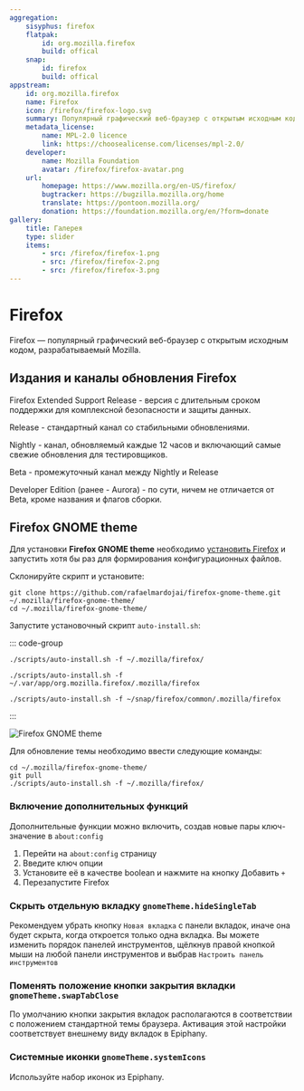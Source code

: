 ```yaml
---
aggregation:
    sisyphus: firefox
    flatpak:
        id: org.mozilla.firefox
        build: offical
    snap:
        id: firefox
        build: offical
appstream:
    id: org.mozilla.firefox
    name: Firefox
    icon: /firefox/firefox-logo.svg
    summary: Популярный графический веб-браузер с открытым исходным кодом, разрабатываемый Mozilla.
    metadata_license:
        name: MPL-2.0 licence
        link: https://choosealicense.com/licenses/mpl-2.0/
    developer:
        name: Mozilla Foundation
        avatar: /firefox/firefox-avatar.png
    url:
        homepage: https://www.mozilla.org/en-US/firefox/
        bugtracker: https://bugzilla.mozilla.org/home
        translate: https://pontoon.mozilla.org/
        donation: https://foundation.mozilla.org/en/?form=donate
gallery:
    title: Галерея
    type: slider
    items:
        - src: /firefox/firefox-1.png
        - src: /firefox/firefox-2.png
        - src: /firefox/firefox-3.png
---
```


# Firefox

Firefox — популярный графический веб-браузер с открытым исходным кодом, разрабатываемый Mozilla.

<AGWGallery />

## Издания и каналы обновления Firefox

Firefox Extended Support Release - версия с длительным сроком поддержки для комплексной безопасности и защиты данных.

Release - стандартный канал со стабильными обновлениями.

Nightly - канал, обновляемый каждые 12 часов и включающий самые свежие обновления для тестировщиков.

Beta - промежуточный канал между Nightly и Release

Developer Edition (ранее - Aurora) - по сути, ничем не отличается от Beta, кроме названия и флагов сборки.

<!--@include: @apps/_parts/install/content-repo.md-->
<!--@include: @apps/_parts/install/content-flatpak.md-->
<!--@include: @apps/_parts/warns/unprivileged-spaces.md-->
<!--@include: @apps/_parts/install/content-snap.md-->

## Firefox GNOME theme

Для установки **Firefox GNOME theme** необходимо [установить Firefox](/firefox#firefox) и запустить хотя бы раз для формирования конфигурационных файлов.

Склонируйте скрипт и установите:

```shell
git clone https://github.com/rafaelmardojai/firefox-gnome-theme.git ~/.mozilla/firefox-gnome-theme/
cd ~/.mozilla/firefox-gnome-theme/
```

Запустите установочный скрипт `auto-install.sh`:

::: code-group

```shell[Cизиф]
./scripts/auto-install.sh -f ~/.mozilla/firefox/
```

```shell[Flatpak]
./scripts/auto-install.sh -f ~/.var/app/org.mozilla.firefox/.mozilla/firefox
```

```shell[Snap]
./scripts/auto-install.sh -f ~/snap/firefox/common/.mozilla/firefox
```

:::

![Firefox GNOME theme](/firefox/firefox-4.png)

Для обновление темы необходимо ввести следующие команды:

```shell
cd ~/.mozilla/firefox-gnome-theme/
git pull
./scripts/auto-install.sh -f ~/.mozilla/firefox/
```

### Включение дополнительных функций

Дополнительные функции можно включить, создав новые пары ключ-значение в `about:config`

1. Перейти на `about:config` страницу
2. Введите ключ опции
3. Установите её в качестве boolean и нажмите на кнопку Добавить `+`
4. Перезапустите Firefox

### Скрыть отдельную вкладку `gnomeTheme.hideSingleTab`

Рекомендуем убрать кнопку `Новая вкладка` с панели вкладок, иначе она будет скрыта, когда откроется только одна вкладка. Вы можете изменить порядок панелей инструментов, щёлкнув правой кнопкой мыши на любой панели инструментов и выбрав `Настроить панель инструментов`

### Поменять положение кнопки закрытия вкладки `gnomeTheme.swapTabClose`

По умолчанию кнопки закрытия вкладок располагаются в соответствии с положением стандартной темы браузера. Активация этой настройки соответствует внешнему виду вкладок в Epiphany.

### Системные иконки `gnomeTheme.systemIcons`

Используйте набор иконок из Epiphany.
